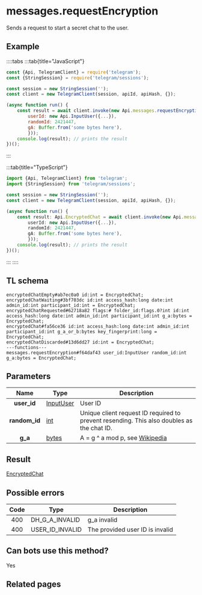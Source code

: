 # messages.requestEncryption

Sends a request to start a secret chat to the user.

## Example

::::tabs
:::tab{title="JavaScript"}

```js
const {Api, TelegramClient} = require('telegram');
const {StringSession} = require('telegram/sessions');

const session = new StringSession('');
const client = new TelegramClient(session, apiId, apiHash, {});

(async function run() {
    const result = await client.invoke(new Api.messages.requestEncryption({
		userId: new Api.InputUser({...}),
		randomId: 2421447,
		gA: Buffer.from('some bytes here'),
		}));
    console.log(result); // prints the result
})();

```

:::

:::tab{title="TypeScript"}

```ts
import {Api, TelegramClient} from 'telegram';
import {StringSession} from 'telegram/sessions';

const session = new StringSession('');
const client = new TelegramClient(session, apiId, apiHash, {});

(async function run() {
    const result: Api.EncryptedChat = await client.invoke(new Api.messages.requestEncryption({
		userId: new Api.InputUser({...}),
		randomId: 2421447,
		gA: Buffer.from('some bytes here'),
		}));
    console.log(result); // prints the result
})();

```

:::
::::

## TL schema

```
encryptedChatEmpty#ab7ec0a0 id:int = EncryptedChat;
encryptedChatWaiting#3bf703dc id:int access_hash:long date:int admin_id:int participant_id:int = EncryptedChat;
encryptedChatRequested#62718a82 flags:# folder_id:flags.0?int id:int access_hash:long date:int admin_id:int participant_id:int g_a:bytes = EncryptedChat;
encryptedChat#fa56ce36 id:int access_hash:long date:int admin_id:int participant_id:int g_a_or_b:bytes key_fingerprint:long = EncryptedChat;
encryptedChatDiscarded#13d6dd27 id:int = EncryptedChat;
---functions---
messages.requestEncryption#f64daf43 user_id:InputUser random_id:int g_a:bytes = EncryptedChat;
```

## Parameters

|     Name      | Type                                                  | Description                                                                                         |
| :-----------: | ----------------------------------------------------- | --------------------------------------------------------------------------------------------------- |
|  **user_id**  | [InputUser](https://core.telegram.org/type/InputUser) | User ID                                                                                             |
| **random_id** | [int](https://core.telegram.org/type/int)             | Unique client request ID required to prevent resending. This also doubles as the chat ID.           |
|    **g_a**    | [bytes](https://core.telegram.org/type/bytes)         | A = g ^ a mod p, see [Wikipedia](https://en.wikipedia.org/wiki/Diffie%E2%80%93Hellman_key_exchange) |

## Result

[EncryptedChat](https://core.telegram.org/type/EncryptedChat)

## Possible errors

| Code | Type            | Description                     |
| :--: | --------------- | ------------------------------- |
| 400  | DH_G_A_INVALID  | g_a invalid                     |
| 400  | USER_ID_INVALID | The provided user ID is invalid |

## Can bots use this method?

Yes

## Related pages
